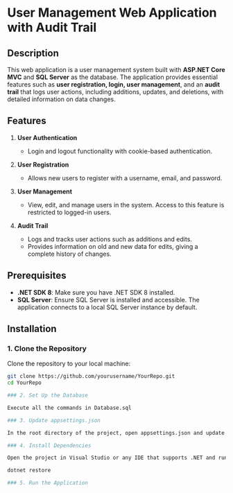 # User Management Web Application with Audit Trail

## Description

This web application is a user management system built with **ASP.NET Core MVC** and **SQL Server** as the database. The application provides essential features such as **user registration, login, user management**, and an **audit trail** that logs user actions, including additions, updates, and deletions, with detailed information on data changes.

## Features

1. **User Authentication**
   - Login and logout functionality with cookie-based authentication.

2. **User Registration**
   - Allows new users to register with a username, email, and password.

3. **User Management**
   - View, edit, and manage users in the system. Access to this feature is restricted to logged-in users.

4. **Audit Trail**
   - Logs and tracks user actions such as additions and edits.
   - Provides information on old and new data for edits, giving a complete history of changes.

## Prerequisites

- **.NET SDK 8**: Make sure you have .NET SDK 8 installed.
- **SQL Server**: Ensure SQL Server is installed and accessible. The application connects to a local SQL Server instance by default.

## Installation

### 1. Clone the Repository

Clone the repository to your local machine:

```bash
git clone https://github.com/yourusername/YourRepo.git
cd YourRepo

### 2. Set Up the Database

Execute all the commands in Database.sql

### 3. Update appsettings.json

In the root directory of the project, open appsettings.json and update the ConnectionStrings section with your database connection string.

### 4. Install Dependencies

Open the project in Visual Studio or any IDE that supports .NET and run the following command in the Package Manager Console.

dotnet restore

### 5. Run the Application